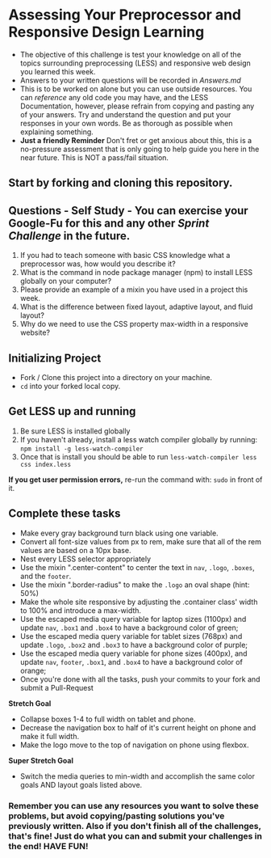 # Assessing Your Preprocessor and Responsive Design Learning

* The objective of this challenge is test your knowledge on all of the topics surrounding preprocessing (LESS) and responsive web design you learned this week.
* Answers to your written questions will be recorded in _Answers.md_
* This is to be worked on alone but you can use outside resources. You can _reference_ any old code you may have, and the LESS Documentation, however, please refrain from copying and pasting any of your answers. Try and understand the question and put your responses in your own words. Be as thorough as possible when explaining something.
* **Just a friendly Reminder** Don't fret or get anxious about this, this is a no-pressure assessment that is only going to help guide you here in the near future. This is NOT a pass/fail situation.

## Start by forking and cloning this repository.

## Questions - Self Study - You can exercise your Google-Fu for this and any other _Sprint Challenge_ in the future.

1. If you had to teach someone with basic CSS knowledge what a preprocessor was, how would you describe it?
2. What is the command in node package manager (npm) to install LESS globally on your computer?
3. Please provide an example of a mixin you have used in a project this week.
4. What is the difference between fixed layout, adaptive layout, and fluid layout?
5. Why do we need to use the CSS property max-width in a responsive website?


## Initializing Project
* Fork / Clone this project into a directory on your machine.
* `cd` into your forked local copy.

## Get LESS up and running
1. Be sure LESS is installed globally
2. If you haven't already, install a less watch compiler globally by running: `npm install -g less-watch-compiler`
1. Once that is install you should be able to run `less-watch-compiler less css index.less`

**If you get user permission errors,** re-run the command with: `sudo` in front of it.

## Complete these tasks
* Make every gray background turn black using one variable. <!-- DONE -->
* Convert all font-size values from px to rem, make sure that all of the rem values are based on a 10px base. <!-- Come Back To -->
* Nest every LESS selector appropriately  <!-- DONE -->
* Use the mixin ".center-content" to center the text in `nav`, `.logo`, `.boxes`, and the `footer`. <!-- DONE -->
* Use the mixin ".border-radius" to make the `.logo` an oval shape (hint: 50%) <!-- DONE -->
* Make the whole site responsive by adjusting the .container class' width to 100% and introduce a max-width. <!-- Attempted and I think done correctly. Not sure what the max-width should be so placed it to 1100px. -->
* Use the escaped media query variable for laptop sizes (1100px) and update `nav`, `.box1` and `.box4` to have a background color of green;
* Use the escaped media query variable for tablet sizes (768px) and update `.logo`, `.box2` and `.box3` to have a background color of purple;
* Use the escaped media query variable for phone sizes (400px), and update `nav`, `footer`, `.box1`, and `.box4` to have a background color of orange;
* Once you're done with all the tasks, push your commits to your fork and submit a Pull-Request

**Stretch Goal**
* Collapse boxes 1-4 to full width on tablet and phone.
* Decrease the navigation box to half of it's current height on phone and make it full width.
* Make the logo move to the top of navigation on phone using flexbox.

**Super Stretch Goal**
* Switch the media queries to min-width and accomplish the same color goals AND layout goals listed above.

### Remember you can use any resources you want to solve these problems, but avoid copying/pasting solutions you've previously written. Also if you don't finish all of the challenges, that's fine! Just do what you can and submit your challenges in the end! HAVE FUN!

